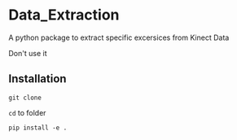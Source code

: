 # Data_Extraction
A python package to extract specific excersices from Kinect Data

Don't use it

## Installation

`git clone`

`cd` to folder

`pip install -e .`
